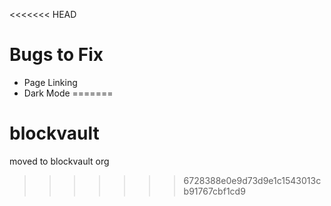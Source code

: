 <<<<<<< HEAD
# Bugs to Fix

- Page Linking
- Dark Mode
=======
# blockvault
moved to blockvault org
>>>>>>> 6728388e0e9d73d9e1c1543013cb91767cbf1cd9
